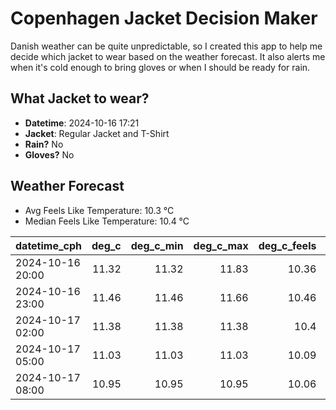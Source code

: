 
# Copenhagen Jacket Decision Maker

Danish weather can be quite unpredictable, so I created this app to help me decide which jacket to wear based on the weather forecast. 
It also alerts me when it's cold enough to bring gloves or when I should be ready for rain.

## What Jacket to wear?

- **Datetime**: 2024-10-16 17:21
- **Jacket**: Regular Jacket and T-Shirt
- **Rain?** No
- **Gloves?** No

## Weather Forecast
- Avg Feels Like Temperature: 10.3 °C
- Median Feels Like Temperature: 10.4 °C

| datetime_cph     |   deg_c |   deg_c_min |   deg_c_max |   deg_c_feels | weather   | wind   | rain   |
|:-----------------|--------:|------------:|------------:|--------------:|:----------|:-------|:-------|
| 2024-10-16 20:00 |   11.32 |       11.32 |       11.83 |         10.36 | Clouds    | High   | None   |
| 2024-10-16 23:00 |   11.46 |       11.46 |       11.66 |         10.46 | Clouds    | High   | None   |
| 2024-10-17 02:00 |   11.38 |       11.38 |       11.38 |         10.4  | Clouds    | High   | None   |
| 2024-10-17 05:00 |   11.03 |       11.03 |       11.03 |         10.09 | Clouds    | High   | None   |
| 2024-10-17 08:00 |   10.95 |       10.95 |       10.95 |         10.06 | Clouds    | High   | None   |
        